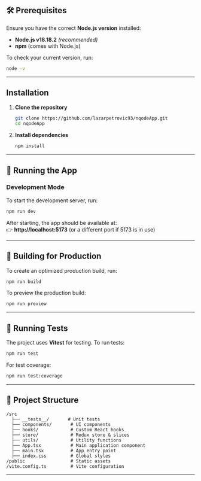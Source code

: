 
## **🛠 Prerequisites**
Ensure you have the correct **Node.js version** installed:
- **Node.js v18.18.2** *(recommended)*
- **npm** (comes with Node.js)

To check your current version, run:
```sh
node -v
```

---

## **Installation**
1. **Clone the repository**  
   ```sh
   git clone https://github.com/lazarpetrovic93/nqodeApp.git
   cd nqodeApp
   ```

2. **Install dependencies**  
   ```sh
   npm install
   ```

---

## **🚀 Running the App**
### **Development Mode**
To start the development server, run:
```sh
npm run dev
```
After starting, the app should be available at:  
👉 **http://localhost:5173** (or a different port if 5173 is in use)

---

## **🔧 Building for Production**
To create an optimized production build, run:
```sh
npm run build
```
To preview the production build:
```sh
npm run preview
```

---

## **🧪 Running Tests**
The project uses **Vitest** for testing. To run tests:
```sh
npm run test
```

For test coverage:
```sh
npm run test:coverage
```

---

## **📂 Project Structure**
```
/src
  ├── __tests__/       # Unit tests
  ├── components/       # UI components
  ├── hooks/            # Custom React hooks
  ├── store/            # Redux store & slices
  ├── utils/            # Utility functions
  ├── App.tsx           # Main application component
  ├── main.tsx          # App entry point
  ├── index.css         # Global styles
/public                 # Static assets
/vite.config.ts         # Vite configuration
```

---

